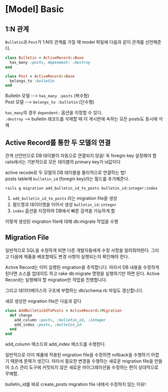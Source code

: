 # [Model] Basic

## 1:N 관계
`Bulletin`과 `Post`가 1:N의 관계를 가질 때 model 파일에 다음과 같이 관계를 선언해준다.

```ruby
class Bulletin < ActiveRecord::Base
  has_many :posts, dependent: :destroy
end
```
```ruby
class Post < ActiveRecord::Base
  belongs_to :bulletin
end
```

Bulletin 모델 --> `has_many :posts` (복수형)<br>
Post 모델 --> `belongs_to :bulletin` (단수형)

`has_many`의 경우 `dependent:` 옵션을 지정할 수 있다.<br>
`:destroy` --> bulletin 레코드를 삭제할 때 이 게시판에 속하는 모든 posts도 동시에 삭제

## Active Record를 통한 두 모델의 연결
관계 선언만으로 DB 테이블이 자동으로 연결되지 않음! 꼭 foregin key 설정해야 함<br>
rails에서는 기본적으로 모든 테이블의 primary key가 id값이다

active recode로 두 모델의 DB 테이블을 물리적으로 연결하는 법!<br>
posts table에 `bulletin_id` (foregin key)라는 필드를 추가해준다.
```
rails g migration add_bulletin_id_to_posts bulletin_id:integer:index
```

1. `add_bulletin_id_to_posts` 라는 migration file을 생성
2. 필드명과 데이터명을 이어서 생성 `bulletin_id:integer`
3. `index` 옵션을 지정하여 DB에서 빠른 검색을 가능하게 함

이렇게 생성된 migration file에 대해 db:migrate 작업을 수행

## Migration File
일반적으로 SQL을 수정하게 되면 다른 개발자들에게 수정 사항을 알려줘야한다. 그리고 다음에 제품을 배포할때도 변경 사항이 실행되는지 확인해야 한다.

Active Record는 이미 실행된 migration을 추적합니다. 따라서 DB 내용을 수정하게 된다면 소스를 업데이트 하고 rake db:migrate 명령을 실행하기만 하면 된다. Active Record는 실행해야 할 migration만 작업을 진행합니다.

그리고 데이터베이스의 구조에 부합하는 db/schema.rb 파일도 갱신합니다.

새로 생성한 migration file은 다음과 같다
```ruby
class AddBulletinIdToPosts < ActiveRecord::Migration
  def change
    add_column :posts, :bulletin_id, :integer
    add_index :posts, :bulletin_id
  end
end
```

add_column 메소드와 add_index 메소드를 수행한다.

일반적으로 이미 제품에 적용된 migration file을 수정하면 rollback을 수행하기 어렵기 때문에 문제가 생긴다. 따라서 필요한 변경을 수행하는 새로운 migration file을 만들어 소스 관리 도구에 커밋되지 않은 새로운 마이그레이션을 수정하는 편이 상대적으로 무해함.

bulletin_id를 바로 create_posts migration file 내에서 수정하지 않는 이유!

